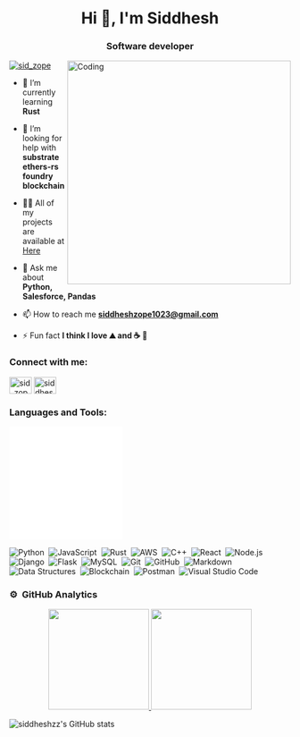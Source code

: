 <!-- ![MasterHead](https://user-images.githubusercontent.com/20864934/112645749-933b4000-8e25-11eb-8fc6-5c57c5e6e1ba.jpg) -->



<h1 align="center">Hi 👋, I'm Siddhesh </h1>
<h3 align="center">Software developer</h3>


<img align="right" alt="Coding" width="400" src="https://r7q6w9z6.rocketcdn.me/career/wp-content/uploads/2021/10/Boy-Working-From-Home.gif">

<!-- Write your comments here <p align="left"> <img src="https://komarev.com/ghpvc/?username=siddheshzz&label=Profile%20views&color=0e75b6&style=flat" alt="siddheshzz" /> </p>-->

<p align="left"> <a href="https://twitter.com/sid_zope" target="blank"><img src="https://img.shields.io/twitter/follow/sid_zope?logo=twitter&style=for-the-badge" alt="sid_zope" /></a> </p>



- 🌱 I’m currently learning **Rust**

- 🤝 I’m looking for help with **substrate ethers-rs foundry blockchain**

- 👨‍💻 All of my projects are available at [Here](https://github.com/siddheshzz?tab=repositories)

- 💬 Ask me about **Python, Salesforce, Pandas**

- 📫 How to reach me **siddheshzope1023@gmail.com**

- ⚡ Fun fact **I think I love ⛰️ and ☕ 🍪**

<h3 align="left">Connect with me:</h3>
<p align="left">
<a href="https://twitter.com/sid_zope" target="blank"><img align="center" src="https://cdn.iconscout.com/icon/free/png-512/free-twitter-241-721979.png?f=webp&w=256" alt="sid_zope" height="30" width="40" /></a>
<a href="https://linkedin.com/in/siddhesh-zope-752321163" target="blank"><img align="center" src="https://raw.githubusercontent.com/rahuldkjain/github-profile-readme-generator/master/src/images/icons/Social/linked-in-alt.svg" alt="siddhesh-zope-752321163" height="30" width="40" /></a>
</p>

<h3 align="left">Languages and Tools:</h3>
<div style="border: 1px solid white ;background-color: #ffffff; width: 200px;
      height: 200px;">
 
</div>

![Python](https://img.shields.io/badge/-Python-05122A?style=flat&logo=python)&nbsp;
![JavaScript](https://img.shields.io/badge/-JavaScript-05122A?style=flat&logo=javascript)&nbsp;
![Rust](https://img.shields.io/badge/-Rust-05122A?style=flat&logo=Rust&logoColor=FFA518)&nbsp;
![AWS](https://img.shields.io/badge/-AWS-05122A?style=flat&logo=AWS&logoColor=FFA518)&nbsp;
![C++](https://img.shields.io/badge/-C++-05122A?style=flat&logo=C%2B%2B&logoColor=00599C)&nbsp;
![React](https://img.shields.io/badge/-React-05122A?style=flat&logo=react)&nbsp;
![Node.js](https://img.shields.io/badge/-Node.js-05122A?style=flat&logo=node.js)&nbsp;
![Django](https://img.shields.io/badge/-Django-05122A?style=flat&logo=django&logoColor=092E20)&nbsp;
![Flask](https://img.shields.io/badge/-Flask-05122A?style=flat&logo=flask)&nbsp;
![MySQL](https://img.shields.io/badge/-MySQL-05122A?style=flat&logo=MySQL&logoColor=FFA518)&nbsp;
![Git](https://img.shields.io/badge/-Git-05122A?style=flat&logo=git)&nbsp;
![GitHub](https://img.shields.io/badge/-GitHub-05122A?style=flat&logo=github)&nbsp;
![Markdown](https://img.shields.io/badge/-Markdown-05122A?style=flat&logo=markdown)&nbsp;
![Data Structures](https://img.shields.io/badge/-DataStructures-05122A?style=flat&logo=DataStructures&logoColor=FFA518)&nbsp;
![Blockchain](https://img.shields.io/badge/-Blockchain-05122A?style=flat&logo=Blockchain&logoColor=FFA518)&nbsp;
![Postman](https://img.shields.io/badge/-Postman-05122A?style=flat&logo=Postman&logoColor=FFA518)&nbsp;
![Visual Studio Code](https://img.shields.io/badge/-Visual%20Studio%20Code-05122A?style=flat&logo=visual-studio-code&logoColor=007ACC)&nbsp;



### ⚙️ &nbsp;GitHub Analytics


<p align="center">
<a href="https://github.com/siddheshzz">
      <img height="180em" src="https://github-readme-stats-eight-theta.vercel.app/api/top-langs/?username=siddheshzz&langs_count=8&layout=compact&hide=move,javascript,html,css&title_color=ffab91&text_color=80cbc4&bg_color=263238&border_radius=10" />
  <img height="180em" src="https://github-readme-stats-eight-theta.vercel.app/api?username=siddheshzz&show_icons=true&theme=vue-dark&include_all_commits=true&count_private=true" />
<!--   <img height="180em" src="https://github-readme-stats-eight-theta.vercel.app/api/top-langs/?username=siddheshzz&layout=compact&exclude_lang=javascript+css+html+r&theme=vue-dark" /> -->
</a>
</p>

![siddheshzz's GitHub stats](https://github-readme-stats.vercel.app/api?username=siddheshzz&show_icons=true&rank_icon=percentile&theme=dracula)
